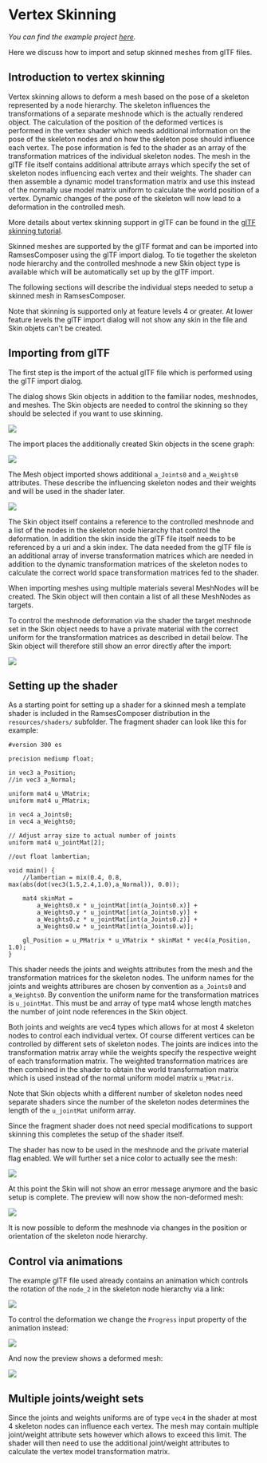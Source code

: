 <!--
SPDX-License-Identifier: MPL-2.0

This file is part of Ramses Composer
(see https://github.com/bmwcarit/ramses-composer-docs).

This Source Code Form is subject to the terms of the Mozilla Public License, v. 2.0.
If a copy of the MPL was not distributed with this file, You can obtain one at http://mozilla.org/MPL/2.0/.
-->
# Vertex Skinning
*You can find the example project [here](https://github.com/bmwcarit/ramses-composer-docs/tree/master/doc/advanced/skinning).*

Here we discuss how to import and setup skinned meshes from glTF files.


## Introduction to vertex skinning 

Vertex skinning allows to deform a mesh based on the pose of a skeleton represented by a node hierarchy. The skeleton influences the transformations of a separate meshnode which is the actually rendered object. The calculation of the position of the deformed vertices is performed in the vertex shader which needs additional information on the pose of the skeleton nodes and on how the skeleton pose should influence each vertex. The pose information is fed to the shader as an array of the transformation matrices of the individual skeleton nodes. The mesh in the glTF file itself contains additional attribute arrays which specify the set of skeleton nodes influencing each vertex and their weights. The shader can then assemble a dynamic model transformation matrix and use this instead of the normally use model matrix uniform to calculate the world position of a vertex. Dynamic changes of the pose of the skeleton will now lead to a deformation in the controlled mesh. 

More details about vertex skinning support in glTF can be found in the [glTF skinning tutorial](https://github.com/KhronosGroup/glTF-Tutorials/blob/master/gltfTutorial/gltfTutorial_020_Skins.md).

Skinned meshes are supported by the glTF format and can be imported into RamsesComposer using the glTF import dialog. To tie together the skeleton node hierarchy and the controlled meshnode a new Skin object type is available which will be automatically set up by the glTF import.

The following sections will describe the individual steps needed to setup a skinned mesh in RamsesComposer.

Note that skinning is supported only at feature levels 4 or greater. At lower feature levels the glTF import dialog will not show any skin in the file and Skin objets can't be created.

## Importing from glTF

The first step is the import of the actual glTF file which is performed using the glTF import dialog.

The dialog shows Skin objects in addition to the familiar nodes, meshnodes, and meshes. The Skin objects are needed to control the skinning so they should be selected if you want to use skinning.

![](./docs/import-dialog.png)

The import places the additionally created Skin objects in the scene graph:

![](./docs/scenegraph-with-skin.png)

The Mesh object imported shows additional `a_Joints0` and `a_Weights0` attributes. These describe the influencing skeleton nodes and their weights and will be used in the shader later.

![](./docs/mesh-property-browser.png)

The Skin object itself contains a reference to the controlled meshnode and a list of the nodes in the skeleton node hierarchy that control the deformation. In addition the skin inside the glTF file itself needs to be referenced by a uri and a skin index. The data needed from the glTF file is an additional array of inverse transformation matrices which are needed in addition to the dynamic transformation matrices of the skeleton nodes to calculate the correct world space transformation matrices fed to the shader.

When importing meshes using multiple materials several MeshNodes will be created. The Skin object will then contain a list of all these MeshNodes as targets.

To control the meshnode deformation via the shader the target meshnode set in the Skin object needs to have a private material with the correct uniform for the transformation matrices as described in detail below. The Skin object will therefore still show an error directly after the import:

![](./docs/skin-property-browser.png)


## Setting up the shader

As a starting point for setting up a shader for a skinned mesh a template shader is included in the RamsesComposer distribution in the `resources/shaders/` subfolder. The fragment shader can look like this for example:

```
#version 300 es

precision mediump float;

in vec3 a_Position;
//in vec3 a_Normal;

uniform mat4 u_VMatrix;
uniform mat4 u_PMatrix;

in vec4 a_Joints0;
in vec4 a_Weights0;

// Adjust array size to actual number of joints
uniform mat4 u_jointMat[2];

//out float lambertian;

void main() {
	//lambertian = mix(0.4, 0.8, max(abs(dot(vec3(1.5,2.4,1.0),a_Normal)), 0.0));

	mat4 skinMat = 
		a_Weights0.x * u_jointMat[int(a_Joints0.x)] +
		a_Weights0.y * u_jointMat[int(a_Joints0.y)] +
		a_Weights0.z * u_jointMat[int(a_Joints0.z)] +
		a_Weights0.w * u_jointMat[int(a_Joints0.w)];

    gl_Position = u_PMatrix * u_VMatrix * skinMat * vec4(a_Position, 1.0);
}
```

This shader needs the joints and weights attributes from the mesh and the transformation matrices for the skeleton nodes. The uniform names for the joints and weights attribures are chosen by convention as `a_Joints0` and `a_Weights0`. By convention the uniform name for the transformation matrices is `u_jointMat`. This must be and array of type mat4 whose length matches the number of joint node references in the Skin object.

Both joints and weights are vec4 types which allows for at most 4 skeleton nodes to control each individual vertex. Of course different vertices can be controlled by different sets of skeleton nodes. The joints are indices into the transformation matrix array while the weights specify the respective weight of each transformation matrix. The weighted transformation matrices are then combined in the shader to obtain the world transformation matrix which is used instead of the normal uniform model matrix `u_MMatrix`.

Note that Skin objects whith a different number of skeleton nodes need separate shaders since the number of the skeleton nodes determines the length of the `u_jointMat` uniform array.

Since the fragment shader does not need special modifications to support skinning this completes the setup of the shader itself.

The shader has now to be used in the meshnode and the private material flag enabled. We will further set a nice color to actually see the mesh:

![](./docs/meshnode-property-browser.png)

At this point the Skin will not show an error message anymore and the basic setup is complete. The preview will now show the non-deformed mesh:

![](./docs/preview-1.png)


It is now possible to deform the meshnode via changes in the position or orientation of the skeleton node hierarchy.


## Control via animations

The example glTF file used already contains an animation which controls the rotation of the `node_2` in the skeleton node hierarchy via a link:

![](./docs/node-property-browser.png)

To control the deformation we change the `Progress` input property of the animation instead:

![](./docs/animation-property-browser.png)

And now the preview shows a deformed mesh:

![](./docs/preview-2.png)


## Multiple joints/weight sets

Since the joints and weights uniforms are of type `vec4` in the shader at most 4 skeleton nodes can influence each vertex. The mesh may contain multiple joint/weight attribute sets however which allows to exceed this limit. The shader will then need to use the additional joint/weight attributes to calculate the vertex model transformation matrix.

